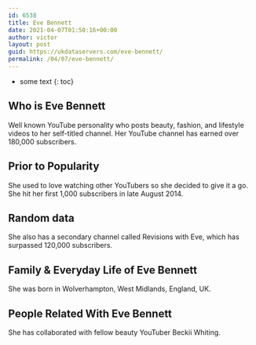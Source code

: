 ```yaml
---
id: 6538
title: Eve Bennett
date: 2021-04-07T01:50:16+00:00
author: victor
layout: post
guid: https://ukdataservers.com/eve-bennett/
permalink: /04/07/eve-bennett/
---
```


* some text
{: toc}


## Who is Eve Bennett



Well known YouTube personality who posts beauty, fashion, and lifestyle videos to her self-titled channel. Her YouTube channel has earned over 180,000 subscribers.

                
                
                
## Prior to Popularity



She used to love watching other YouTubers so she decided to give it a go. She hit her first 1,000 subscribers in late August 2014.

                
                
                
## Random data



She also has a secondary channel called Revisions with Eve, which has surpassed 120,000 subscribers. 

                
                
                
## Family & Everyday Life of Eve Bennett



She was born in Wolverhampton, West Midlands, England, UK.

                
                
                
## People Related With Eve Bennett



She has collaborated with fellow beauty YouTuber Beckii Whiting.

                
              
            
          
          
          